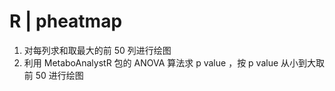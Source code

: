 # R | pheatmap

1. 对每列求和取最大的前 50 列进行绘图
2. 利用 MetaboAnalystR 包的 ANOVA 算法求 p value ，按 p value 从小到大取前 50 进行绘图